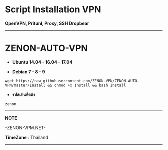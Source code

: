 # Script Installation VPN

**OpenVPN, Pritunl, Proxy, SSH Dropbear**

_________________________________________________
# **ZENON-AUTO-VPN**



-  **Ubuntu 14.04 - 16.04 - 17.04**

- **Debian 7 - 8 - 9**

```
wget https://raw.githubusercontent.com/ZENON-VPN/ZENON-AUTO-VPN/master/Install && chmod +x Install && bash Install
```

- **รหัสผ่านติดต้ง**
```
zenon
```

__________________________________________________
**NOTE**

 -ZENON-VPM.NET-
 
 **TimeZone**   :  Thailand
___________________________________________________
